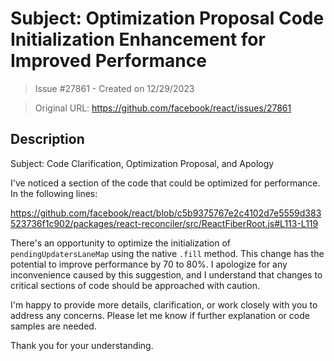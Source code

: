 # Subject: Optimization Proposal Code Initialization Enhancement for Improved Performance

> Issue #27861 - Created on 12/29/2023

> Original URL: https://github.com/facebook/react/issues/27861

## Description

Subject: Code Clarification, Optimization Proposal, and Apology

I've noticed a section of the code that could be optimized for performance. In the following lines:

https://github.com/facebook/react/blob/c5b9375767e2c4102d7e5559d383523736f1c902/packages/react-reconciler/src/ReactFiberRoot.js#L113-L119

There's an opportunity to optimize the initialization of `pendingUpdatersLaneMap` using the native `.fill` method. This change has the potential to improve performance by 70 to 80%. I apologize for any inconvenience caused by this suggestion, and I understand that changes to critical sections of code should be approached with caution.

I'm happy to provide more details, clarification, or work closely with you to address any concerns. Please let me know if further explanation or code samples are needed.

Thank you for your understanding.


